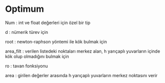 # Optimum

Num : int ve float değerleri için özel bir tip

d : nümerik türev için

root : newton-raphson yöntemi ile kök bulmak için 

area_filt : verilen listedeki noktaları merkez alan, h yarıçaplı yuvarların içinde kök olup olmadığını bulmak için

ro : tavan fonksiyonu

area : girilen değerler arasında h yarıçaplı yuvarların merkez noktasını verir